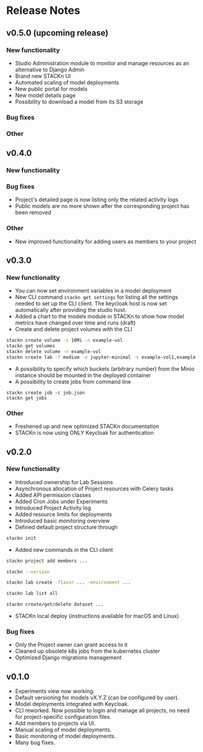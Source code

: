 # Release Notes

## v0.5.0 (upcoming release)

### New functionality
- Studio Administration module to monitor and manage resources as an alternative to Django Admin
- Brand new STACKn UI
- Automated scaling of model deployments
- New public portal for models
- New model details page
- Possibility to download a model from its S3 storage

### Bug fixes

### Other

## v0.4.0

### New functionality

### Bug fixes

- Project's detailed page is now listing only the related activity logs
- Public models are no more shown after the corresponding project has been removed

### Other

- New improved functionality for adding users as members to your project

## v0.3.0

### New functionality

- You can now set environment variables in a model deployment
- New CLI command `stackn get settings` for listing all the settings needed to set up the CLI client. 
The keycloak host is now set automatically after providing the studio host.
- Added a chart to the models module in STACKn to show how model metrics have changed over time and runs (draft)
- Create and delete project volumes with the CLI

```bash
stackn create volume -s 10Mi -n example-vol
stackn get volumes
stackn delete volume -n example-vol
stackn create lab -f medium -e jupyter-minimal -v example-vol1,example-vol2
```

- A possibility to specify which buckets (arbitrary number) from the Minio instance should be mounted in the deployed container
- A possibility to create jobs from command line

```
stackn create job -c job.json
stackn get jobs
```

### Other

- Freshened up and new optimized STACKn documentation
- STACKn is now using ONLY Keycloak for authentication

## v0.2.0

### New functionality

- Introduced ownership for Lab Sessions
- Asynchronous allocation of Project resources with Celery tasks
- Added API permission classes
- Added Cron Jobs under Experiments
- Introduced Project Activity log
- Added resource limits for deployments
- Introduced basic monitoring overview
- Defined default project structure through

```bash
stackn init
```

- Added new commands in the CLI client

```bash
stackn project add members ...

stackn --version

stackn lab create -flavor ... -environment ...

stackn lab list all

stackn create/get/delete dataset ...
```

- STACKn local deploy (instructions available for macOS and Linux)

### Bug fixes

- Only the Project owner can grant access to it
- Cleaned up obsolete k8s jobs from the kubernetes cluster
- Optimized Django migrations management


## v0.1.0

- Experiments view now working.
- Default versioning for models vX.Y.Z (can be configured by user).
- Model deployments integrated with Keycloak.
- CLI reworked. Now possible to login and manage all projects, no need for project-specific configuration files.
- Add members to projects via UI.
- Manual scaling of model deployments.
- Basic monitoring of model deployments.
- Many bug fixes.
